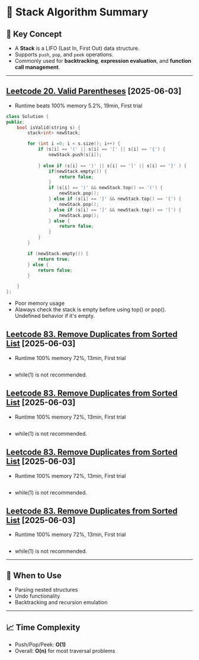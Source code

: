 # 🧭 Stack Algorithm Summary

## 📌 Key Concept

- A **Stack** is a LIFO (Last In, First Out) data structure.
- Supports `push`, `pop`, and `peek` operations.
- Commonly used for **backtracking**, **expression evaluation**, and **function call management**.

---

## [Leetcode 20. Valid Parentheses](https://leetcode.com/problems/valid-parentheses/description/?envType=problem-list-v2&envId=stack) [2025-06-03]

- Runtime beats 100% memory 5.2%, 19min, First trial 
```c++
class Solution {
public:
    bool isValid(string s) {
        stack<int> newStack;

        for (int i =0; i < s.size(); i++) {
            if (s[i] == '(' || s[i] == '[' || s[i] == '{') {
                newStack.push(s[i]);
                
            } else if (s[i] == ')' || s[i] == ']' || s[i] == '}' ) {
                if(newStack.empty()) {
                    return false;
                }
                if (s[i] == ')' && newStack.top() == '(') {
                    newStack.pop();
                } else if (s[i] == '}' && newStack.top() == '{') {
                    newStack.pop();
                } else if (s[i] == ']' && newStack.top() == '[') {
                    newStack.pop();
                } else {
                    return false;
                }
            }
        }

        if (newStack.empty()) {
            return true;
        } else {
            return false;
        }

    }
};
```
- Poor memory usage
- Alaways check the stack is empty before using top() or pop(). Undefined behavior if it's empty. 


## [Leetcode 83. Remove Duplicates from Sorted List](https://leetcode.com/problems/remove-duplicates-from-sorted-list/description/?envType=problem-list-v2&envId=linked-list) [2025-06-03]

- Runtime 100% memory 72%, 13min, First trial 
```c

```
- while(1) is not recommended.

## [Leetcode 83. Remove Duplicates from Sorted List](https://leetcode.com/problems/remove-duplicates-from-sorted-list/description/?envType=problem-list-v2&envId=linked-list) [2025-06-03]

- Runtime 100% memory 72%, 13min, First trial 
```c

```
- while(1) is not recommended.

## [Leetcode 83. Remove Duplicates from Sorted List](https://leetcode.com/problems/remove-duplicates-from-sorted-list/description/?envType=problem-list-v2&envId=linked-list) [2025-06-03]

- Runtime 100% memory 72%, 13min, First trial 
```c

```
- while(1) is not recommended.

## [Leetcode 83. Remove Duplicates from Sorted List](https://leetcode.com/problems/remove-duplicates-from-sorted-list/description/?envType=problem-list-v2&envId=linked-list) [2025-06-03]

- Runtime 100% memory 72%, 13min, First trial 
```c

```
- while(1) is not recommended.

---

## 🔧 When to Use

- Parsing nested structures
- Undo functionality
- Backtracking and recursion emulation

---

## 📈 Time Complexity

- Push/Pop/Peek: **O(1)**
- Overall: **O(n)** for most traversal problems
